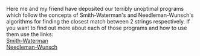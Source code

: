 Here me and my friend have deposited our terribly unoptimal programs which follow the concepts of Smith-Waterman's and Needleman-Wunsch's algorithms for finding the closest match between 2 strings respectively. If you want to find out more about each of those programs and how to use them use the links:
<br>[Smith-Waterman](https://github.com/ShadowTheThird/Wunsch-Waterman/blob/Smith-Watermann/README.md)
<br>[Needleman-Wunsch](https://github.com/ShadowTheThird/Wunsch-Waterman/blob/Needleman-Wunsch/README.md)
